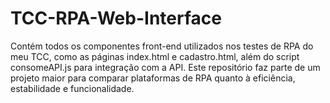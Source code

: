 # TCC-RPA-Web-Interface
Contém todos os componentes front-end utilizados nos testes de RPA do meu TCC, como as páginas index.html e cadastro.html, além do script consomeAPI.js para integração com a API. Este repositório faz parte de um projeto maior para comparar plataformas de RPA quanto à eficiência, estabilidade e funcionalidade.
